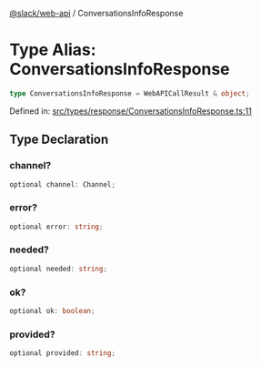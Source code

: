 [@slack/web-api](../index.md) / ConversationsInfoResponse

# Type Alias: ConversationsInfoResponse

```ts
type ConversationsInfoResponse = WebAPICallResult & object;
```

Defined in: [src/types/response/ConversationsInfoResponse.ts:11](https://github.com/slackapi/node-slack-sdk/blob/main/packages/web-api/src/types/response/ConversationsInfoResponse.ts#L11)

## Type Declaration

### channel?

```ts
optional channel: Channel;
```

### error?

```ts
optional error: string;
```

### needed?

```ts
optional needed: string;
```

### ok?

```ts
optional ok: boolean;
```

### provided?

```ts
optional provided: string;
```
